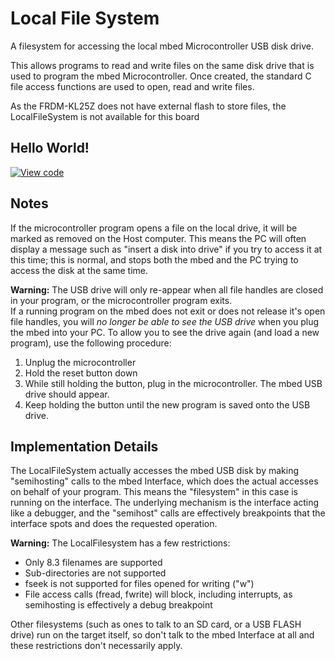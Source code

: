 # Local File System

A filesystem for accessing the local mbed Microcontroller USB disk drive.

This allows programs to read and write files on the same disk drive that is used to program the mbed Microcontroller. Once created, the standard C file access functions are used to open, read and write files.

<span class="note"> As the FRDM-KL25Z does not have external flash to store files, the LocalFileSystem is not available for this board </span>

## Hello World!

[![View code](https://www.mbed.com/embed/?url=https://developer.mbed.org/users/mbed_official/code/LocalFileSystem_HelloWorld/)](https://developer.mbed.org/users/mbed_official/code/LocalFileSystem_HelloWorld/file/cc465aef98cf/main.cpp) 

## Notes

If the microcontroller program opens a file on the local drive, it will be marked as removed on the Host computer. This means the PC will often display a message such as "insert a disk into drive" if you try to access it at this time; this is normal, and stops both the mbed and the PC trying to access the disk at the same time. 

<span class="warnings">**Warning:** The USB drive will only re-appear when all file handles are closed in your program, or the microcontroller program exits.</br>
If a running program on the mbed does not exit or does not release it's open file handles, you will _no longer be able to see the USB drive_ when you plug the mbed into your PC. To allow you to see the drive again (and load a new program), use the following procedure:</br>
1. Unplug the microcontroller
2. Hold the reset button down
3. While still holding the button, plug in the microcontroller. The mbed USB drive should appear.
4. Keep holding the button until the new program is saved onto the USB drive. </span>

## Implementation Details

The LocalFileSystem actually accesses the mbed USB disk by making "semihosting" calls to the mbed Interface, which does the actual accesses on behalf of your program. This means the "filesystem" in this case is running on the interface. The underlying mechanism is the interface acting like a debugger, and the "semihost" calls are effectively breakpoints that the interface spots and does the requested operation.

<span class="warnings">**Warning:** The LocalFilesystem has a few restrictions:</br>
- Only 8.3 filenames are supported 
- Sub-directories are not supported
- fseek is not supported for files opened for writing ("w")
- File access calls (fread, fwrite) will block, including interrupts, as semihosting is effectively a debug breakpoint </span>

Other filesystems (such as ones to talk to an SD card, or a USB FLASH drive) run on the target itself, so don't talk to the mbed Interface at all and these restrictions don't necessarily apply.
